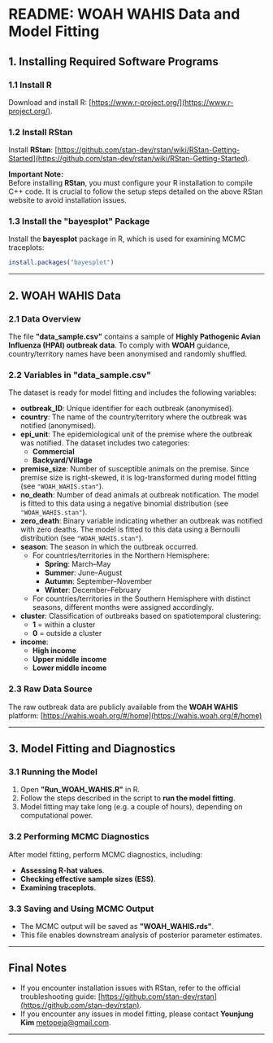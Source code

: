 # **README: WOAH WAHIS Data and Model Fitting**

## **1. Installing Required Software Programs**

### **1.1 Install R**

Download and install R: [https://www.r-project.org/](https://www.r-project.org/).

### **1.2 Install RStan**

Install **RStan**: [https://github.com/stan-dev/rstan/wiki/RStan-Getting-Started](https://github.com/stan-dev/rstan/wiki/RStan-Getting-Started).

**Important Note:**\
Before installing **RStan**, you must configure your R installation to compile C++ code. It is crucial to follow the setup steps detailed on the above RStan website to avoid installation issues.

### **1.3 Install the "bayesplot" Package**

Install the **bayesplot** package in R, which is used for examining MCMC traceplots:

```r
install.packages("bayesplot")
```

---

## **2. WOAH WAHIS Data**

### **2.1 Data Overview**

The file **"data\_sample.csv"** contains a sample of **Highly Pathogenic Avian Influenza (HPAI) outbreak data**. To comply with **WOAH** guidance, country/territory names have been anonymised and randomly shuffled.

### **2.2 Variables in "data\_sample.csv"**

The dataset is ready for model fitting and includes the following variables:

- **outbreak\_ID**: Unique identifier for each outbreak (anonymised).
- **country**: The name of the country/territory where the outbreak was notified (anonymised).
- **epi\_unit**: The epidemiological unit of the premise where the outbreak was notified. The dataset includes two categories:
  - **Commercial**
  - **Backyard/Village**
- **premise\_size**: Number of susceptible animals on the premise. Since premise size is right-skewed, it is log-transformed during model fitting (see `"WOAH_WAHIS.stan"`).
- **no\_death**: Number of dead animals at outbreak notification. The model is fitted to this data using a negative binomial distribution (see `"WOAH_WAHIS.stan"`).
- **zero\_death**: Binary variable indicating whether an outbreak was notified with zero deaths. The model is fitted to this data using a Bernoulli distribution (see `"WOAH_WAHIS.stan"`).
- **season**: The season in which the outbreak occurred.
  - For countries/territories in the Northern Hemisphere:
    - **Spring**: March–May
    - **Summer**: June–August
    - **Autumn**: September–November
    - **Winter**: December–February
  - For countries/territories in the Southern Hemisphere with distinct seasons, different months were assigned accordingly.
- **cluster**: Classification of outbreaks based on spatiotemporal clustering:
  - **1** = within a cluster
  - **0** = outside a cluster
- **income**:
  - **High income**
  - **Upper middle income**
  - **Lower middle income**

### **2.3 Raw Data Source**

The raw outbreak data are publicly available from the **WOAH WAHIS** platform: [https://wahis.woah.org/#/home](https://wahis.woah.org/#/home)

---

## **3. Model Fitting and Diagnostics**

### **3.1 Running the Model**

1. Open **"Run\_WOAH\_WAHIS.R"** in R.
2. Follow the steps described in the script to **run the model fitting**.
3. Model fitting may take long (e.g. a couple of hours), depending on computational power.

### **3.2 Performing MCMC Diagnostics**

After model fitting, perform MCMC diagnostics, including:

- **Assessing R-hat values**.
- **Checking effective sample sizes (ESS)**.
- **Examining traceplots**.

### **3.3 Saving and Using MCMC Output**

- The MCMC output will be saved as **"WOAH\_WAHIS.rds"**.
- This file enables downstream analysis of posterior parameter estimates.

---

## **Final Notes**

- If you encounter installation issues with RStan, refer to the official troubleshooting guide: [https://github.com/stan-dev/rstan](https://github.com/stan-dev/rstan).
- If you encounter any issues in model fitting, please contact **Younjung Kim** [metopeja@gmail.com](metopeja@gmail.com).
---
